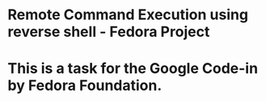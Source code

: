 # Remote Command Execution using reverse shell - Fedora Project 
#
# This is a task for the Google Code-in by Fedora Foundation.
# 

